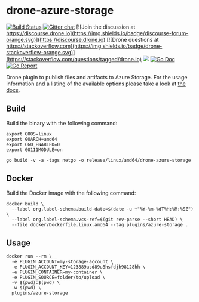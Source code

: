 # drone-azure-storage

[![Build Status](http://cloud.drone.io/api/badges/drone-plugins/drone-azure-storage/status.svg)](http://cloud.drone.io/drone-plugins/drone-azure-storage)
[![Gitter chat](https://badges.gitter.im/drone/drone.png)](https://gitter.im/drone/drone)
[![Join the discussion at https://discourse.drone.io](https://img.shields.io/badge/discourse-forum-orange.svg)](https://discourse.drone.io)
[![Drone questions at https://stackoverflow.com](https://img.shields.io/badge/drone-stackoverflow-orange.svg)](https://stackoverflow.com/questions/tagged/drone.io)
[![](https://images.microbadger.com/badges/image/plugins/azure-storage.svg)](https://microbadger.com/images/plugins/azure-storage "Get your own image badge on microbadger.com")
[![Go Doc](https://godoc.org/github.com/drone-plugins/drone-azure-storage?status.svg)](http://godoc.org/github.com/drone-plugins/drone-azure-storage)
[![Go Report](https://goreportcard.com/badge/github.com/drone-plugins/drone-azure-storage)](https://goreportcard.com/report/github.com/drone-plugins/drone-azure-storage)

Drone plugin to publish files and artifacts to Azure Storage. For the usage information and a listing of the available options please take a look at [the docs](http://plugins.drone.io/drone-plugins/drone-azure-storage/).

## Build

Build the binary with the following command:

```console
export GOOS=linux
export GOARCH=amd64
export CGO_ENABLED=0
export GO111MODULE=on

go build -v -a -tags netgo -o release/linux/amd64/drone-azure-storage
```

## Docker

Build the Docker image with the following command:

```console
docker build \
  --label org.label-schema.build-date=$(date -u +"%Y-%m-%dT%H:%M:%SZ") \
  --label org.label-schema.vcs-ref=$(git rev-parse --short HEAD) \
  --file docker/Dockerfile.linux.amd64 --tag plugins/azure-storage .
```

## Usage

```
docker run --rm \
  -e PLUGIN_ACCOUNT=my-storage-account \
  -e PLUGIN_ACCOUNT_KEY=123889asd89u8hsfdjh98128hh \
  -e PLUGIN_CONTAINER=my-container \
  -e PLUGIN_SOURCE=folder/to/upload \
  -v $(pwd):$(pwd) \
  -w $(pwd) \
  plugins/azure-storage
```
